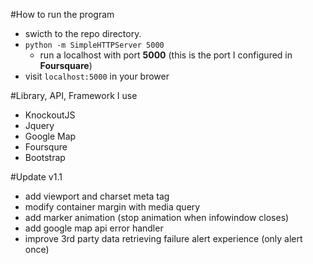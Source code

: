 #How to run the program	
- swicth to the repo directory.
- `python -m SimpleHTTPServer 5000`
	- run a localhost with port **5000** (this is the port I configured in **Foursquare**)
- visit `localhost:5000` in your brower



#Library, API, Framework I use
- KnockoutJS
- Jquery 
- Google Map
- Foursqure 
- Bootstrap 

#Update v1.1
- add viewport and charset meta tag
- modify container margin with media query
- add marker animation (stop animation when infowindow closes)
- add google map api error handler
- improve 3rd party data retrieving failure alert experience (only alert once)
